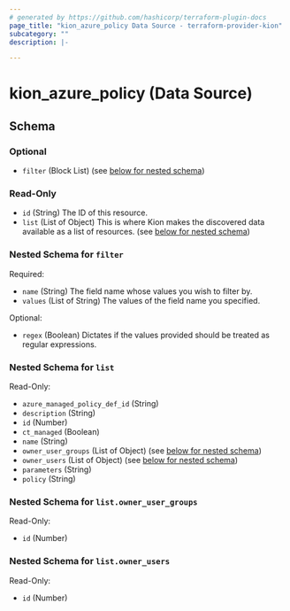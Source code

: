 ```yaml
---
# generated by https://github.com/hashicorp/terraform-plugin-docs
page_title: "kion_azure_policy Data Source - terraform-provider-kion"
subcategory: ""
description: |-

---
```


# kion_azure_policy (Data Source)





<!-- schema generated by tfplugindocs -->
## Schema

### Optional

- `filter` (Block List) (see [below for nested schema](#nestedblock--filter))

### Read-Only

- `id` (String) The ID of this resource.
- `list` (List of Object) This is where Kion makes the discovered data available as a list of resources. (see [below for nested schema](#nestedatt--list))

<a id="nestedblock--filter"></a>
### Nested Schema for `filter`

Required:

- `name` (String) The field name whose values you wish to filter by.
- `values` (List of String) The values of the field name you specified.

Optional:

- `regex` (Boolean) Dictates if the values provided should be treated as regular expressions.


<a id="nestedatt--list"></a>
### Nested Schema for `list`

Read-Only:

- `azure_managed_policy_def_id` (String)
- `description` (String)
- `id` (Number)
- `ct_managed` (Boolean)
- `name` (String)
- `owner_user_groups` (List of Object) (see [below for nested schema](#nestedobjatt--list--owner_user_groups))
- `owner_users` (List of Object) (see [below for nested schema](#nestedobjatt--list--owner_users))
- `parameters` (String)
- `policy` (String)

<a id="nestedobjatt--list--owner_user_groups"></a>
### Nested Schema for `list.owner_user_groups`

Read-Only:

- `id` (Number)


<a id="nestedobjatt--list--owner_users"></a>
### Nested Schema for `list.owner_users`

Read-Only:

- `id` (Number)
